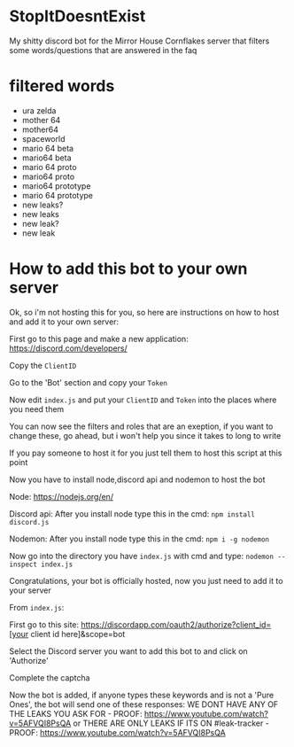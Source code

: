 # StopItDoesntExist
My shitty discord bot for the Mirror House Cornflakes server that filters some words/questions that are answered in the faq

# filtered words
- ura zelda
- mother 64
- mother64
- spaceworld
- mario 64 beta
- mario64 beta
- mario 64 proto
- mario64 proto
- mario64 prototype
- mario 64 prototype
- new leaks?
- new leaks
- new leak?
- new leak

# How to add this bot to your own server
Ok, so i'm not hosting this for you, so here are instructions on how to host and add it to your own server:

First go to this page and make a new application: https://discord.com/developers/

Copy the `ClientID`

Go to the 'Bot' section and copy your `Token`

Now edit `index.js` and put your `ClientID` and `Token` into the places where you need them

You can now see the filters and roles that are an exeption, if you want to change these, go ahead, but i won't help you since it takes to long to write


If you pay someone to host it for you just tell them to host this script at this point

Now you have to install node,discord api and nodemon to host the bot


Node: https://nodejs.org/en/

Discord api: After you install node type this in the cmd: `npm install discord.js`

Nodemon: After you install node type this in the cmd: `npm i -g nodemon`

Now go into the directory you have `index.js` with cmd and type: `nodemon --inspect index.js`

Congratulations, your bot is officially hosted, now you just need to add it to your server


From `index.js`:

First go to this site: https://discordapp.com/oauth2/authorize?client_id=[your client id here]&scope=bot

Select the Discord server you want to add this bot to and click on 'Authorize'

Complete the captcha

Now the bot is added, if anyone types these keywords and is not a 'Pure Ones', the bot will send one of these responses: WE DONT HAVE ANY OF THE LEAKS YOU ASK FOR - PROOF: <https://www.youtube.com/watch?v=5AFVQI8PsQA> or THERE ARE ONLY LEAKS IF ITS ON #leak-tracker - PROOF: <https://www.youtube.com/watch?v=5AFVQI8PsQA>
